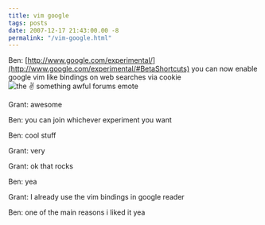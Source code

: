 ```yaml
---
title: vim google
tags: posts
date: 2007-12-17 21:43:00.00 -8
permalink: "/vim-google.html"
---
```


Ben: [http://www.google.com/experimental/](http://www.google.com/experimental/#BetaShortcuts) you can now enable google vim like bindings on web searches via cookie ![the :v: something awful forums emote](/images/emot-v.gif)

Grant: awesome

Ben: you can join whichever experiment you want

Ben: cool stuff

Grant: very

Grant: ok that rocks

Ben: yea

Grant: I already use the vim bindings in google reader

Ben: one of the main reasons i liked it yea
